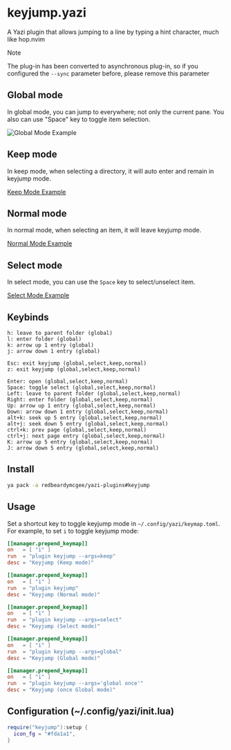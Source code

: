 # keyjump.yazi

A Yazi plugin that allows jumping to a line by typing a hint character, much
like hop.nvim

> [!NOTE]
> The plug-in has been converted to asynchronous plug-in, so if you
> configured the `--sync` parameter before, please remove this parameter

## Global mode

In global mode, you can jump to everywhere; not only the current pane.
You also can use "Space" key to toggle item selection.

![Global Mode Example](https://github.com/DreamMaoMao/keyjump.yazi/assets/30348075/0a7a44cd-a91b-4377-9787-f4babb0303bf)

## Keep mode

In keep mode, when selecting a directory, it will auto enter and remain in
keyjump mode.

[Keep Mode Example](https://github.com/DreamMaoMao/keyjump.yazi/assets/30348075/dd998a34-49b0-481d-b032-d9849a89ba48)

## Normal mode

In normal mode, when selecting an item, it will leave keyjump mode.

[Normal Mode Example](https://github.com/DreamMaoMao/keyjump/assets/30348075/6ba722ce-8b55-4c80-ac81-b6b7ade74491)

## Select mode

In select mode, you can use the `Space` key to select/unselect item.

[Select Mode Example](https://github.com/DreamMaoMao/keyjump.yazi/assets/30348075/84faf1b5-7466-49d5-9598-fe9ef9098acc)

## Keybinds

```text
h: leave to parent folder (global)
l: enter folder (global)
k: arrow up 1 entry (global)
j: arrow down 1 entry (global)

Esc: exit keyjump (global,select,keep,normal)
z: exit keyjump (global,select,keep,normal)

Enter: open (global,select,keep,normal)
Space: toggle select (global,select,keep,normal)
Left: leave to parent folder (global,select,keep,normal)
Right: enter folder (global,select,keep,normal)
Up: arrow up 1 entry (global,select,keep,normal)
Down: arrow down 1 entry (global,select,keep,normal)
alt+k: seek up 5 entry (global,select,keep,normal)
alt+j: seek down 5 entry (global,select,keep,normal)
ctrl+k: prev page (global,select,keep,normal)
ctrl+j: next page entry (global,select,keep,normal)
K: arrow up 5 entry (global,select,keep,normal)
J: arrow down 5 entry (global,select,keep,normal)
```

## Install

```bash
ya pack -a redbeardymcgee/yazi-plugins#keyjump
```

## Usage

Set a shortcut key to toggle keyjump mode in `~/.config/yazi/keymap.toml`. For
example, to set `i` to toggle keyjump mode:

```toml
[[manager.prepend_keymap]]
on   = [ "i" ]
run  = "plugin keyjump --args=keep"
desc = "Keyjump (Keep mode)"
```

```toml
[[manager.prepend_keymap]]
on   = [ "i" ]
run  = "plugin keyjump"
desc = "Keyjump (Normal mode)"
```

```toml
[[manager.prepend_keymap]]
on   = [ "i" ]
run  = "plugin keyjump --args=select"
desc = "Keyjump (Select mode)"
```

```toml
[[manager.prepend_keymap]]
on   = [ "i" ]
run  = "plugin keyjump --args=global"
desc = "Keyjump (Global mode)"
```

```toml
[[manager.prepend_keymap]]
on   = [ "i" ]
run  = "plugin keyjump --args='global once'"
desc = "Keyjump (once Global mode)"
```

## Configuration (~/.config/yazi/init.lua)

```lua
require("keyjump"):setup {
  icon_fg = "#fda1a1",
}
```
